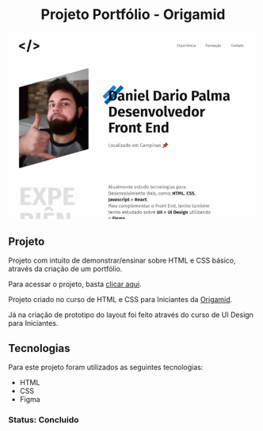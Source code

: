 <h1 align="center"> Projeto Portfólio  - Origamid </h1>
<p align="center">
  <img src="./img/port.jpg" width="500" >
</p>

## Projeto

Projeto com intuito de demonstrar/ensinar sobre HTML e CSS básico, através da criação de um portfólio.

Para acessar o projeto, basta [clicar aqui](https://danieldpalma.github.io/portfolio-origamid/).

Projeto criado no curso de HTML e CSS para Iniciantes da [Origamid](https://www.instagram.com/origamid).

Já na criação de prototipo do layout foi feito através do curso de UI Design para Iniciantes.

## Tecnologias

Para este projeto foram utilizados as seguintes tecnologias:

- HTML
- CSS
- Figma

### Status: Concluido

